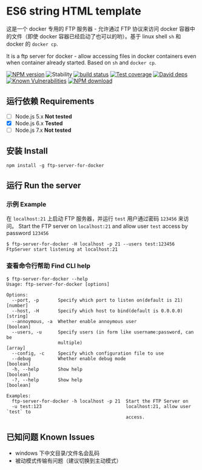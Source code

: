 # ES6 string HTML template 

这是一个 docker 专用的 FTP 服务器 - 允许通过 FTP 协议来访问 docker 容器中的文件（即使 docker 容器已经启动了也可以的哟）。基于 linux shell `sh` 和 docker 的 `docker cp`.

It is a ftp server for docker - allow accessing files in docker containers even when container already started. Based on `sh` and `docker cp`.

[![NPM version][npm-image]][npm-url]
![Stability][stability]
[![build status][travis-image]][travis-url]
[![Test coverage][codecov-image]][codecov-url]
[![David deps][david-image]][david-url]
[![Known Vulnerabilities][snyk-image]][snyk-url]
[![NPM download][download-image]][download-url]


[npm-image]: https://img.shields.io/npm/v/ftp-server-for-docker.svg?style=flat-square
[npm-url]: https://npmjs.org/package/ftp-server-for-docker
[stability]: https://img.shields.io/badge/stability-stable-brightgreen.svg
[travis-image]: https://img.shields.io/travis/Clarence-pan/node-ftp-server-for-docker.svg?style=flat-square
[travis-url]: https://travis-ci.org/Clarence-pan/node-ftp-server-for-docker
[codecov-image]: https://codecov.io/gh/Clarence-pan/node-ftp-server-for-docker/branch/master/graph/badge.svg
[codecov-url]: https://codecov.io/gh/Clarence-pan/node-ftp-server-for-docker
[david-image]: https://img.shields.io/david/Clarence-pan/node-ftp-server-for-docker.svg?style=flat-square
[david-url]: https://david-dm.org/Clarence-pan/node-ftp-server-for-docker
[snyk-image]: https://snyk.io/test/npm/ftp-server-for-docker/badge.svg?style=flat-square
[snyk-url]: https://snyk.io/test/npm/ftp-server-for-docker
[download-image]: https://img.shields.io/npm/dm/ftp-server-for-docker.svg?style=flat-square
[download-url]: https://npmjs.org/package/ftp-server-for-docker

## 运行依赖 Requirements

- [ ] Node.js  5.x      **Not tested**
- [x] Node.js 6.x       **Tested**
- [ ] Node.js 7.x       **Not tested**

## 安装 Install

```
npm install -g ftp-server-for-docker

```

## 运行 Run the server

### 示例 Example

在 `localhost:21` 上启动 FTP 服务器，并运行 `test` 用户通过密码 `123456` 来访问。
Start the FTP server on `localhost:21` and allow user `test` access by password `123456`

```
$ ftp-server-for-docker -H localhost -p 21 --users test:123456
FtpServer start listening at localhost:21
```

### 查看命令行帮助 Find CLI help

```
$ ftp-server-for-docker --help
Usage: ftp-server-for-docker [options]

Options:
  --port, -p       Specify which port to listen on(default is 21)       [number]
  --host, -H       Specify which host to bind(default is 0.0.0.0)       [string]
  --annoymous, -a  Whether enable annoymous user                       [boolean]
  --users, -u      Specify users (in form like username:password, can be
                   multiple)                                             [array]
  --config, -c     Specify which configuration file to use
  --debug          Whether enable debug mode                           [boolean]
  -h, --help       Show help                                           [boolean]
  -?, --help       Show help                                           [boolean]

Examples:
  ftp-server-for-docker -h localhost -p 21  Start the FTP Server on
  -u test:123                               localhost:21, allow user `test` to
                                            access.

```

## 已知问题 Known Issues

- windows 下中文目录/文件名会乱码
- 被动模式传输有问题（建议切换到主动模式）
